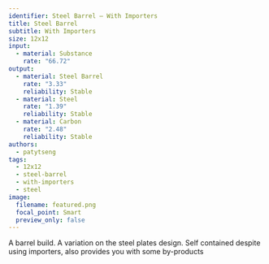 ```yaml
---
identifier: Steel Barrel – With Importers
title: Steel Barrel
subtitle: With Importers
size: 12x12
input:
  - material: Substance
    rate: "66.72"
output:
  - material: Steel Barrel
    rate: "3.33"
    reliability: Stable
  - material: Steel
    rate: "1.39"
    reliability: Stable
  - material: Carbon
    rate: "2.48"
    reliability: Stable
authors:
  - patytseng
tags:
  - 12x12
  - steel-barrel
  - with-importers
  - steel
image:
  filename: featured.png
  focal_point: Smart
  preview_only: false
---
```

A barrel build. A variation on the steel plates design. Self contained despite using importers, also provides you with some by-products